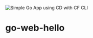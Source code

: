![Simple Go App using CD with CF CLI](https://github.com/clue2solve/go-web-hello/workflows/Simple%20Go%20App%20using%20CD%20with%20CF%20CLI/badge.svg)

# go-web-hello 
